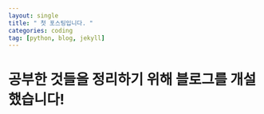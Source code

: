 ```yaml
---
layout: single
title: " 첫 포스팅입니다. "
categories: coding
tag: [python, blog, jekyll]
---
```



# 공부한 것들을 정리하기 위해 블로그를 개설했습니다!
